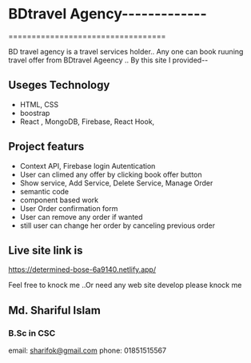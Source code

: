 # BDtravel Agency-------------
==================================

BD travel agency is a travel services holder.. Any one can book ruuning travel offer from BDtravel Ageency .. By this site I provided--
## Useges Technology 
- HTML, CSS
- boostrap
- React , MongoDB, Firebase, React Hook,
## Project featurs
- Context API, Firebase login Autentication
- User can climed any offer by clicking book offer button
- Show service, Add Service, Delete Service, Manage Order
- semantic code
- component based work
- User Order confirmation form
- User can remove any order if wanted
- still user can change her order by canceling previous order



## Live site link is
https://determined-bose-6a9140.netlify.app/




Feel free to knock me ..Or need any web site develop please knock me
## Md. Shariful Islam
### B.Sc in CSC
email: sharifok@gmail.com
phone: 01851515567
